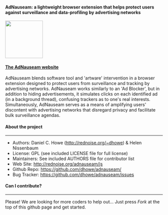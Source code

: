 
#### AdNauseam: a lightweight browser extension that helps protect users against surveillance and data-profiling by advertising networks

<a href="http://rednoise.org/adnauseam"><img height=120 src="http://rednoise.org/adnauseam/files/images/adnauseam5_128.png"/></a>

#### <a href="http://rednoise.org/adnauseam">The AdNauseam website</a>

AdNauseam blends software tool and 'artware' intervention in a browser extension designed to protect users from surveillance and tracking by advertising networks. AdNauseam works similarly to an 'Ad Blocker', but in addition to hiding advertisements, it simulates clicks on each identified ad (in a background thread), confusing trackers as to one's real interests. Simultaneously, AdNauseam serves as a means of amplifying users' discontent with advertising networks that disregard privacy and facilitate bulk surveillance agendas.

#### About the project
--------
* Authors:   Daniel C. Howe (http://rednoise.org/~dhowe) & Helen Nissenbaum
* License: 			 GPL (see included LICENSE file for full license)
* Maintainers:       See included AUTHORS file for contributor list
* Web Site:          http://rednoise.org/adnauseam/js
* Github Repo:       https://github.com/dhowe/adnauseam/
* Bug Tracker:       https://github.com/dhowe/adnauseam/issues


#### Can I contribute?
--------
Please! We are looking for more coders to help out... Just press *Fork* at the top of this github page and get started. 


